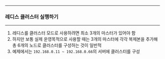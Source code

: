 -----
### 레디스 클러스터 실행하기
-----
1. 레디스를 클러스터 모드로 사용하려면 최소 3개의 마스터가 있어야 함
2. 하지만 보통 실제 운영목적으로 사용할 때는 3개의 마스터에 각각 복제본을 추가해 총 6개의 노드로 클러스터를 구성하는 것이 일반적
3. 예제에서는 ```192.168.0.11 ~ 192.168.0.66```의 서버에 클러스터를 구성
